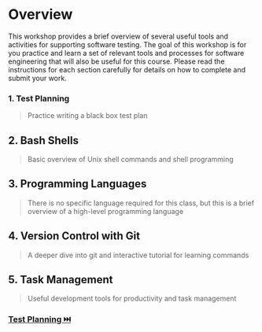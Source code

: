 # Overview

This workshop provides a brief overview of several useful tools and activities for supporting software testing. The goal of this workshop is for you practice and learn a set of relevant tools and processes for software engineering that will also be useful for this course. Please read the instructions for each section carefully for details on how to complete and submit your work. 

### **1. Test Planning**
> Practice writing a black box test plan

## **2. Bash Shells**
> Basic overview of Unix shell commands and shell programming

## **3. Programming Languages**
> There is no specific language required for this class, but this is a brief overview of a high-level programming language

## **4. Version Control with Git**
> A deeper dive into git and interactive tutorial for learning commands

## **5. Task Management**
> Useful development tools for productivity and task management

### [Test Planning ⏭️](TestPlan.md)

